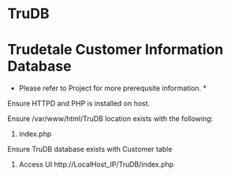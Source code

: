 # TruDB
# Trudetale Customer Information Database
* Please refer to Project for more prerequsite information. * 

Ensure HTTPD and PHP is installed on host.

Ensure /var/www/html/TruDB location exists with the following:
1. index.php

Ensure TruDB database exists with Customer table

1. Access UI
 http://LocalHost_IP/TruDB/index.php
